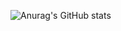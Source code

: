 ![Anurag's GitHub stats](https://github-readme-stats.vercel.app/api?username=dreezyszn&theme=dark&show_icons=true)
